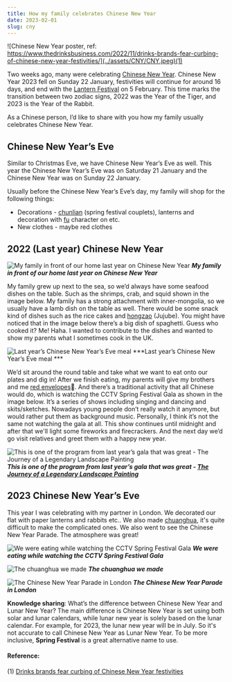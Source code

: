 ```yaml
---
title: How my family celebrates Chinese New Year
date: 2023-02-01
slug: cny
---
```


![Chinese New Year poster, ref: https://www.thedrinksbusiness.com/2022/11/drinks-brands-fear-curbing-of-chinese-new-year-festivities/](../assets/CNY/CNY.jpeg)(1)

Two weeks ago, many were celebrating [Chinese New Year](https://chinesenewyear.net/). Chinese New Year 2023 fell on Sunday 22 January, festivities will continue for around 16 days, and end with the [Lantern Festival](https://chinesenewyear.net/lantern-festival/) on 5 February. This time marks the transition between two zodiac signs, 2022 was the Year of the Tiger, and 2023 is the Year of the Rabbit.

As a Chinese person, I’d like to share with you how my family usually celebrates Chinese New Year. 

## Chinese New Year’s Eve
Similar to Christmas Eve, we have Chinese New Year’s Eve as well. This year the Chinese New Year’s Eve was on Saturday 21 January and the Chinese New Year was on Sunday 22 January. 

Usually before the Chinese New Year’s Eve’s day, my family will shop for the following things:
* Decorations - [chunlian](https://chinesenewyear.net/decorations/#:~:text=Spring%20Festival%20Couplets,from%20peach%20trees.) (spring festival couplets), lanterns and decoration with [fu](https://chinesenewyear.net/decorations/#:~:text=into%20the%20household.-,Fortune,paper.%20These%20can%20then%20be%20pasted%20onto%20walls%2C%20doors%20or%20windows.,-Upside%20down%20fu) character on etc.
* New clothes - maybe red clothes

## 2022 (Last year) Chinese New Year
![My family in front of our home last year on Chinese New Year](../assets/CNY/myFamily.JPG)
***My family in front of our home last year on Chinese New Year***

My family grew up next to the sea, so we’d always have some seafood dishes on the table. Such as the shrimps, crab, and squid shown in the image below. My family has a strong attachment with inner-mongolia, so we usually have a lamb dish on the table as well. There would be some snack kind of dishes such as the rice cakes and [hongzao](https://www.traditionalhealingarts.com/seasonal-blog/herb-of-the-month-da-zao) (Jujube). You might have noticed that in the image below there’s a big dish of spaghetti. Guess who cooked it? Me! Haha. I wanted to contribute to the dishes and wanted to show my parents what I sometimes cook in the UK.

![Last year’s Chinese New Year’s Eve meal](../assets/CNY/meal.jpg)
***Last year’s Chinese New Year’s Eve meal ***

We’d sit around the round table and take what we want to eat onto our plates and dig in! After we finish eating, my parents will give my brothers and me [red envelopes](https://www.chinahighlights.com/travelguide/festivals/red-envelop.htm)🧧. And there’s a traditional activity that all Chinese would do, which is watching the CCTV Spring Festival Gala as shown in the image below. It’s a series of shows including singing and dancing and skits/sketches. Nowadays young people don’t really watch it anymore, but would rather put them as background music. Personally, I think it’s not the same not watching the gala at all. This show continues until midnight and after that we'll light some fireworks and firecrackers. And the next day we’d go visit relatives and greet them with a happy new year.

![This is one of the program from last year’s gala that was great - The Journey of a Legendary Landscape Painting](../assets/CNY/chunwan.jpeg)
***This is one of the program from last year’s gala that was great - [The Journey of a Legendary Landscape Painting](https://www.youtube.com/watch?v=aB2kqdk6E9E)***

## 2023 Chinese New Year’s Eve
This year I was celebrating with my partner in London. We decorated our flat with paper lanterns and rabbits etc.. We also made [chuanghua](https://chinesenewyear.net/decorations/#:~:text=Paper%20Cutting%20Arts,sticky%20rice%20glue.), it's quite difficult to make the complicated ones. We also went to see the Chinese New Year Parade. The atmosphere was great!

![We were eating while watching the CCTV Spring Festival Gala](../assets/CNY/2023cny.jpeg)
***We were eating while watching the CCTV Spring Festival Gala***

![The chuanghua we made](../assets/CNY/chuanghua.jpeg)
***The chuanghua we made***

![The Chinese New Year Parade in London](../assets/CNY/parade.jpeg)
***The Chinese New Year Parade in London***

**Knowledge sharing**: What’s the difference between Chinese New Year and Lunar New Year? The main difference is Chinese New Year is set using both solar and lunar calendars, while lunar new year is solely based on the lunar calendar. For example, for 2023, the lunar new year will be in July. So it's not accurate to call Chinese New Year as Lunar New Year. To be more inclusive, **Spring Festival** is a great alternative name to use.

#### Reference:

(1) [Drinks brands fear curbing of Chinese New Year festivities](https://www.thedrinksbusiness.com/2022/11/drinks-brands-fear-curbing-of-chinese-new-year-festivities/)